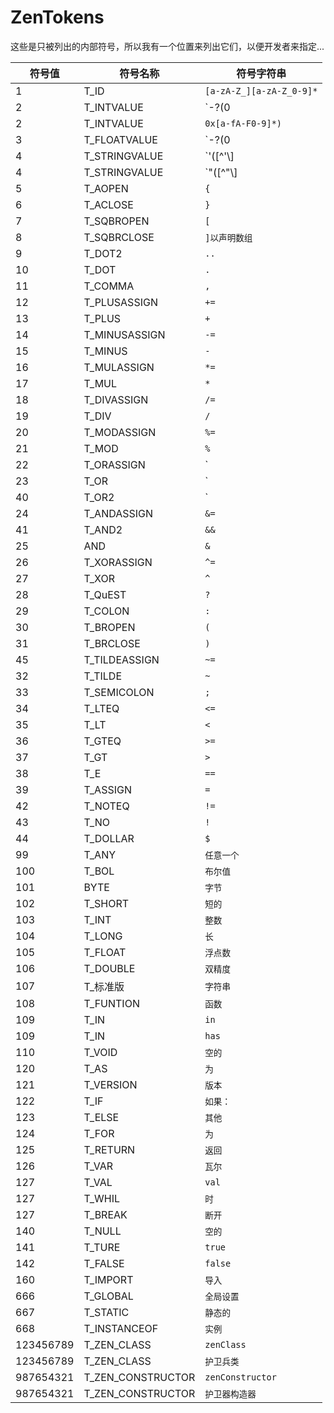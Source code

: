# ZenTokens

这些是只被列出的内部符号，所以我有一个位置来列出它们，以便开发者来指定...

| 符号值       | 符号名称                | 符号字符串                                                       |
| --------- | ------------------- | ----------------------------------------------------------- |
| 1         | T_ID                | `[a-zA-Z_][a-zA-Z_0-9]*`                                    |
| 2         | T_INTVALUE          | `\-?(0|[1-9][0-9]*)`                                       |
| 2         | T_INTVALUE          | `0x[a-fA-F0-9]*)`                                           |
| 3         | T_FLOATVALUE        | `\-?(0|[1-9][0-9]*)\.[0-9]+([eE][\+\-]?[0-9]+)?[fFdD]?` |
| 4         | T_STRINGVALUE       | `'([^'\\]|\\(['"\\/bfnrt]|u[0-9a-fA-F]{4}))*'`        |
| 4         | T_STRINGVALUE       | `"([^"\\]|\\(['"\\/bfnrt]|u[0-9a-fA-F]{4}))*"`        |
| 5         | T_AOPEN             | `{`                                                         |
| 6         | T_ACLOSE            | `}`                                                         |
| 7         | T_SQBROPEN          | `[`                                                         |
| 8         | T_SQBRCLOSE         | `]以声明数组`                                                    |
| 9         | T_DOT2              | `..`                                                        |
| 10        | T_DOT               | `.`                                                         |
| 11        | T_COMMA             | `,`                                                         |
| 12        | T_PLUSASSIGN        | `+=`                                                        |
| 13        | T_PLUS              | `+`                                                         |
| 14        | T_MINUSASSIGN       | `-=`                                                        |
| 15        | T_MINUS             | `-`                                                         |
| 16        | T_MULASSIGN         | `*=`                                                        |
| 17        | T_MUL               | `*`                                                         |
| 18        | T_DIVASSIGN         | `/=`                                                        |
| 19        | T_DIV               | `/`                                                         |
| 20        | T_MODASSIGN         | `%=`                                                        |
| 21        | T_MOD               | `%`                                                         |
| 22        | T_ORASSIGN          | `|=`                                                        |
| 23        | T_OR                | `|`                                                         |
| 40        | T_OR2               | `||`                                                        |
| 24        | T_ANDASSIGN         | `&=`                                                    |
| 41        | T_AND2              | `&&`                                                |
| 25        | AND                 | `&`                                                     |
| 26        | T_XORASSIGN         | `^=`                                                        |
| 27        | T_XOR               | `^`                                                         |
| 28        | T_QuEST             | `?`                                                         |
| 29        | T_COLON             | `:`                                                         |
| 30        | T_BROPEN            | `(`                                                         |
| 31        | T_BRCLOSE           | `)`                                                         |
| 45        | T_TILDEASSIGN       | `~=`                                                        |
| 32        | T_TILDE             | `~`                                                         |
| 33        | T_SEMICOLON         | `;`                                                         |
| 34        | T_LTEQ              | `<=`                                                     |
| 35        | T_LT                | `<`                                                      |
| 36        | T_GTEQ              | `>=`                                                     |
| 37        | T_GT                | `>`                                                      |
| 38        | T_E                 | `==`                                                        |
| 39        | T_ASSIGN            | `=`                                                         |
| 42        | T_NOTEQ             | `!=`                                                        |
| 43        | T_NO                | `!`                                                         |
| 44        | T_DOLLAR            | `$`                                                         |
| 99        | T_ANY               | `任意一个`                                                      |
| 100       | T_BOL               | `布尔值`                                                       |
| 101       | BYTE                | `字节`                                                        |
| 102       | T_SHORT             | `短的`                                                        |
| 103       | T_INT               | `整数`                                                        |
| 104       | T_LONG              | `长`                                                         |
| 105       | T_FLOAT             | `浮点数`                                                       |
| 106       | T_DOUBLE            | `双精度`                                                       |
| 107       | T_标准版               | `字符串`                                                       |
| 108       | T_FUNTION           | `函数`                                                        |
| 109       | T_IN                | `in`                                                        |
| 109       | T_IN                | `has`                                                       |
| 110       | T_VOID              | `空的`                                                        |
| 120       | T_AS                | `为`                                                         |
| 121       | T_VERSION           | `版本`                                                        |
| 122       | T_IF                | `如果：`                                                       |
| 123       | T_ELSE              | `其他`                                                        |
| 124       | T_FOR               | `为`                                                         |
| 125       | T_RETURN            | `返回`                                                        |
| 126       | T_VAR               | `瓦尔`                                                        |
| 127       | T_VAL               | `val`                                                       |
| 127       | T_WHIL              | `时`                                                         |
| 127       | T_BREAK             | `断开`                                                        |
| 140       | T_NULL              | `空的`                                                        |
| 141       | T_TURE              | `true`                                                      |
| 142       | T_FALSE             | `false`                                                     |
| 160       | T_IMPORT            | `导入`                                                        |
| 666       | T_GLOBAL            | `全局设置`                                                      |
| 667       | T_STATIC            | `静态的`                                                       |
| 668       | T_INSTANCEOF        | `实例`                                                        |
| 123456789 | T_ZEN_CLASS       | `zenClass`                                                  |
| 123456789 | T_ZEN_CLASS       | `护卫兵类`                                                      |
| 987654321 | T_ZEN_CONSTRUCTOR | `zenConstructor`                                            |
| 987654321 | T_ZEN_CONSTRUCTOR | `护卫器构造器`                                                    |